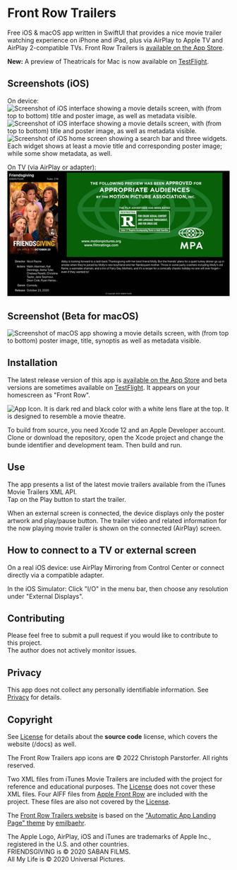 # Front Row Trailers
Free iOS & macOS app written in SwiftUI that provides a nice movie trailer watching experience on iPhone and iPad, plus via AirPlay to Apple TV and AirPlay 2-compatible TVs. Front Row Trailers is [available on the App Store](https://apps.apple.com/app/id1534845010).

**New:** A preview of Theatricals for Mac is now available on [TestFlight](https://testflight.apple.com/join/2XJmjp1A).  

## Screenshots (iOS)

On device:  
<img src="https://github.com/conath/TheatricalMovieTrailers/blob/main/docs/assets/FRT-CoverFlow.jpg?raw=true" alt="Screenshot of iOS interface showing a movie details screen, with (from top to bottom) title and poster image, as well as metadata visible." width="300"/>
<img src="https://github.com/conath/TheatricalMovieTrailers/blob/main/docs/assets/FRT-Search.jpg?raw=true" alt="Screenshot of iOS interface showing a movie details screen, with (from top to bottom) title and poster image, as well as metadata visible." width="300"/>
<img src="https://github.com/conath/TheatricalMovieTrailers/blob/main/docs/assets/FRT-Widgets.jpg?raw=true" alt="Screenshot of iOS home screen showing a search bar and three widgets. Each widget shows at least a movie title and corresponding poster image; while some show metadata, as well." width="300"/>

On TV (via AirPlay or adapter):  
![Screenshot of TV interface showing a movie poster on the left, the words "An Apple original" on the right in a video player, and metadata about a movie below.](docs/assets/FRT-AirPlay.jpg)

## Screenshot (Beta for macOS)

<img src="https://github.com/conath/TheatricalMovieTrailers/blob/main/docs/assets/FRT-Mac-Beta.jpg?raw=true" alt="Screenshot of macOS app showing a movie details screen, with (from top to bottom) poster image, title, synoptis as well as metadata visible."/>

## Installation

The latest release version of this app is [available on the App Store](https://apps.apple.com/app/id1534845010) and beta versions are sometimes available on [TestFlight](https://testflight.apple.com/join/Wnlesgzr). It appears on your homescreen as "Front Row".  


<img src="https://github.com/conath/TheatricalMovieTrailers/blob/main/FrontRowTrailersIcon.png?raw=true" alt="App Icon. It is dark red and black color with a white lens flare at the top. It is designed to resemble a movie theatre." width="500"/>

To build from source, you need Xcode 12 and an Apple Developer account. Clone or download the repository, open the Xcode project and change the bunde identifier and development team. Then build and run.

## Use

The app presents a list of the latest movie trailers available from the iTunes Movie Trailers XML API.  
Tap on the Play button to start the trailer.

When an external screen is connected, the device displays only the poster artwork and play/pause button. The trailer video and related information for the now playing movie trailer is shown on the connected (AirPlay) screen.

## How to connect to a TV or external screen

On a real iOS device: use AirPlay Mirroring from Control Center or connect directly via a compatible adapter.

In the iOS Simulator: Click "I/O" in the menu bar, then choose any resolution under "External Displays".

## Contributing

Please feel free to submit a pull request if you would like to contribute to this project.   
The author does not actively monitor issues.  

## Privacy

This app does not collect any personally identifiable information. See [Privacy](Privacy.md) for details.

## Copyright

See [License](LICENSE) for details about the **source code** license, which covers the website (/docs) as well.

The Front Row Trailers app icons are © 2022 Christoph Parstorfer. All rights reserved.

Two XML files from iTunes Movie Trailers are included with the project for reference and educational purposes. The [License](LICENSE) does not cover these XML files.
Four AIFF files from [Apple Front Row](https://en.wikipedia.org/wiki/Front_Row_(software)) are included with the project. These files are also not covered by the [License](LICENSE).

The [Front Row Trailers website](https://frontrow-trailers.app/) is based on the ["Automatic App Landing Page" theme](https://github.com/emilbaehr/automatic-app-landing-page) by [emilbaehr](https://github.com/emilbaehr).

The Apple Logo, AirPlay, iOS and iTunes are trademarks of Apple Inc., registered in the U.S. and other countries.  
FRIENDSGIVING is © 2020 SABAN FILMS.  
All My Life is © 2020 Universal Pictures.  
